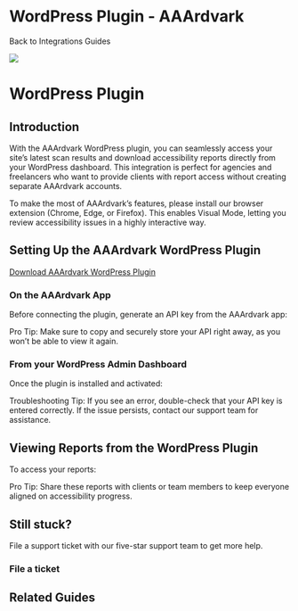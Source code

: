 # WordPress Plugin - AAArdvark

Back to
				Integrations				Guides

![](https://aaardvarkaccessibility.com/wp-content/uploads/2023/08/a11y-Help-Center-Icons_Integrations-copy.png) 
# WordPress Plugin

 

## Introduction

With the AAArdvark WordPress plugin, you can seamlessly access your site’s latest scan results and download accessibility reports directly from your WordPress dashboard. This integration is perfect for agencies and freelancers who want to provide clients with report access without creating separate AAArdvark accounts.

To make the most of AAArdvark’s features, please install our browser extension (Chrome, Edge, or Firefox). This enables Visual Mode, letting you review accessibility issues in a highly interactive way.

## Setting Up the AAArdvark WordPress Plugin

[Download AAArdvark WordPress Plugin](https://aaardvarkaccessibility.com/wp-content/uploads/2023/10/aaardvark-wordpress-master.zip)

### On the AAArdvark App

Before connecting the plugin, generate an API key from the AAArdvark app:

Pro Tip: Make sure to copy and securely store your API right away, as you won’t be able to view it again.

### From your WordPress Admin Dashboard

Once the plugin is installed and activated:

Troubleshooting Tip: If you see an error, double-check that your API key is entered correctly. If the issue persists, contact our support team for assistance.

## Viewing Reports from the WordPress Plugin

To access your reports:

Pro Tip: Share these reports with clients or team members to keep everyone aligned on accessibility progress.

## Still stuck?

File a support ticket with our five-star support team to get more help.

### File a ticket

  

## Related Guides

 

